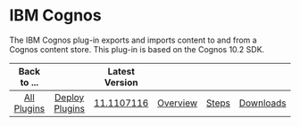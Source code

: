 
IBM Cognos
==========

The IBM Cognos plug-in exports and imports content to and from a Cognos content store. This plug-in is based on the Cognos 10.2 SDK.

|Back to ...||Latest Version||||
| :---: | :---: | :---: | :---: | :---: | :---: |
|[All Plugins](../../index.md)|[Deploy Plugins](../README.md)|[11.1107116](https://raw.githubusercontent.com/UrbanCode/IBM-UCD-PLUGINS/main/files/Cognos/Cognos-11.1107116.zip)|[Overview](overview.md)|[Steps](steps.md)|[Downloads](downloads.md)|
